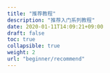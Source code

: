```yaml
---
title: "推荐教程"
description: "推荐入门系列教程"
date: 2020-01-11T14:09:21+09:00 
draft: false
toc: true
collapsible: true
weight: 2
url: "beginner/recommend"
---
```


